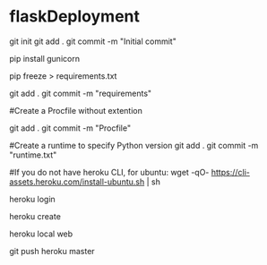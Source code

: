 # flaskDeployment


git init
git add .
git commit -m "Initial commit"

pip install gunicorn

pip freeze > requirements.txt

git add .
git commit -m "requirements"

#Create a Procfile without extention

git add .
git commit -m "Procfile"

#Create a runtime to specify Python version
git add .
git commit -m "runtime.txt"


#If you do not have heroku CLI, for ubuntu:
wget -qO- https://cli-assets.heroku.com/install-ubuntu.sh | sh

heroku login

heroku create

heroku local web

git push heroku master

